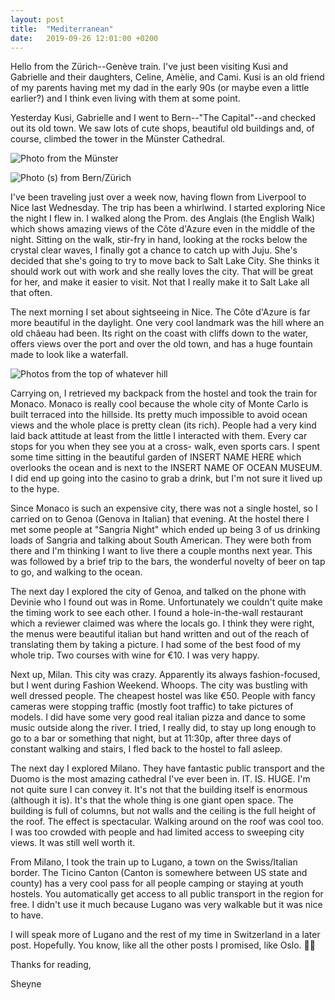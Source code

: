 ```yaml
---
layout: post
title:  "Mediterranean"
date:   2019-09-26 12:01:00 +0200
---
```


Hello from the Zürich--Genève train. I've just been visiting Kusi and Gabrielle
and their daughters, Celine, Amèlie, and Cami. Kusi is an old friend of my parents
having met my dad in the early 90s (or maybe even a little earlier?) and I think
even living with them at some point.

Yesterday Kusi, Gabrielle and I went to Bern--"The Capital"--and checked out its
old town. We saw lots of cute shops, beautiful old buildings and, of course,
climbed the tower in the Münster Cathedral.

![Photo from the Münster]({{site.baseurl}}/assets/grossmunster-selfie.jpg)

![Photo (s) from Bern/Zürich]({{site.baseurl}}/assets/fountain-in-bern.jpg)

I've been traveling just over a week now, having flown from Liverpool to Nice last
Wednesday. The trip has been a whirlwind. I started exploring Nice the night I flew
in. I walked along the Prom. des Anglais (the English Walk) which shows amazing
views of the Côte d'Azure even in the middle of the night. Sitting on the walk,
stir-fry in hand, looking at the rocks below the crystal clear waves, I finally
got a chance to catch up with Juju. She's decided that she's going to try to move
back to Salt Lake City. She thinks it should work out with work and she really
loves the city. That will be great for her, and make it easier to visit. Not that
I really make it to Salt Lake all that often.

The next morning I set about sightseeing in Nice. The Côte d'Azure is far more
beautiful in the daylight. One very cool landmark was the hill where an old châeau
had been. Its right on the coast with cliffs down to the water, offers views over
the port and over the old town, and has a huge fountain made to look like a waterfall.

![Photos from the top of whatever hill]({{site.baseurl}}/assets/hashtag-I-love-Nice.jpg)

Carrying on, I retrieved my backpack from the hostel and took the train for Monaco.
Monaco is really cool because the whole city of Monte Carlo is built terraced into
the hillside. Its pretty much impossible to avoid ocean views and the whole place is
pretty clean (its rich). People had a very kind laid back attitude at least from the
little I interacted with them. Every car stops for you when they see you at a cross-
walk, even sports cars. I spent some time sitting in the beautiful garden of INSERT
NAME HERE which overlooks the ocean and is next to the INSERT NAME OF OCEAN MUSEUM.
I did end up going into the casino to grab a drink, but I'm not sure it lived up to
the hype.

Since Monaco is such an expensive city, there was not a single hostel, so I carried
on to Genoa (Genova in Italian) that evening. At the hostel there I met some people
at "Sangria Night" which ended up being 3 of us drinking loads of Sangria and talking
about South American. They were both from there and I'm thinking I want to live
there a couple months next year. This was followed by a brief trip to the bars,
the wonderful novelty of beer on tap to go, and walking to the ocean.

The next day I explored the city of Genoa, and talked on the phone with Devinie who
I found out was in Rome. Unfortunately we couldn't quite make the timing work to see
each other. I found a hole-in-the-wall restaurant which a reviewer claimed was
where the locals go. I think they were right, the menus were beautiful italian but
hand written and out of the reach of translating them by taking a picture. I had
some of the best food of my whole trip. Two courses with wine for €10. I was very
happy.

Next up, Milan. This city was crazy. Apparently its always fashion-focused, but
I went during Fashion Weekend. Whoops. The city was bustling with well dressed people.
The cheapest hostel was like €50. People with fancy cameras were stopping traffic
(mostly foot traffic) to take pictures of models. I did have some very good real
italian pizza and dance to some music outside along the river. I tried, I really
did, to stay up long enough to go to a bar or something that night, but at 11:30p,
after three days of constant walking and stairs, I fled back to the hostel to
fall asleep.

The next day I explored Milano. They have fantastic public transport and the Duomo
is the most amazing cathedral I've ever been in. IT. IS. HUGE. I'm not quite sure
I can convey it. It's not that the building itself is enormous (although it is).
It's that the whole thing is one giant open space. The building is full of columns,
but not walls and the ceiling is the full height of the roof. The effect is
spectacular. Walking around on the roof was cool too. I was too crowded with people
and had limited access to sweeping city views. It was still well worth it.

From Milano, I took the train up to Lugano, a town on the Swiss/Italian border. The
Ticino Canton (Canton is somewhere between US state and county) has a very cool
pass for all people camping or staying at youth hostels. You automatically get
access to all public transport in the region for free. I didn't use it much because
Lugano was very walkable but it was nice to have.

I will speak more of Lugano and the rest of my time in Switzerland in a later post.
Hopefully. You know, like all the other posts I promised, like Oslo. 🤷‍♂️

Thanks for reading,

Sheyne
